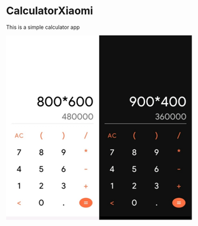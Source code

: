 # CalculatorXiaomi
This is a simple calculator app


<img align="center" src="https://github.com/hosseinsoltaninejad/CalculatorXiaomi/blob/main/screenshots/Calculator.jpg?raw=true" alt="hossein-soltani-nejad" />
